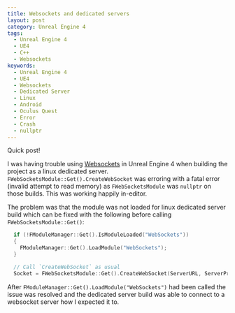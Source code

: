 ```yaml
---
title: Websockets and dedicated servers
layout: post
category: Unreal Engine 4
tags:
  - Unreal Engine 4
  - UE4
  - C++
  - Websockets
keywords:
  - Unreal Engine 4
  - UE4
  - Websockets
  - Dedicated Server
  - Linux
  - Android
  - Oculus Quest
  - Error
  - Crash
  - nullptr
---
```


Quick post!

I was having trouble using [Websockets](https://docs.unrealengine.com/4.27/en-US/API/Runtime/WebSockets/) in Unreal Engine 4 when building the project as a linux dedicated server. `FWebSocketsModule::Get().CreateWebSocket` was erroring with a fatal error (invalid attempt to read memory) as `FWebSocketsModule` was `nullptr` on those builds. This was working happily in-editor.

The problem was that the module was not loaded for linux dedicated server build which can be fixed with the following before calling `FWebSocketsModule::Get()`:

```cpp
  if (!FModuleManager::Get().IsModuleLoaded("WebSockets"))
  {
    FModuleManager::Get().LoadModule("WebSockets");
  }

  // Call `CreateWebSocket` as usual
  Socket = FWebSocketsModule::Get().CreateWebSocket(ServerURL, ServerProtocol);
```

After `FModuleManager::Get().LoadModule("WebSockets")` had been called the issue was resolved and the dedicated server build was able to connect to a websocket server how I expected it to.
